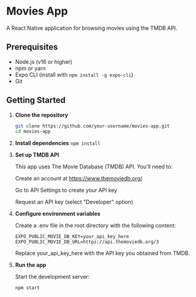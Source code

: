 # Movies App

A React Native application for browsing movies using the TMDB API.

## Prerequisites

- Node.js (v16 or higher)
- npm or yarn
- Expo CLI (install with `npm install -g expo-cli`)
- Git

## Getting Started

1. **Clone the repository**
   ```bash
   git clone https://github.com/your-username/movies-app.git
   cd movies-app


2. **Install dependencies**
   `npm install`

3. **Set up TMDB API**

   This app uses The Movie Database (TMDB) API. You'll need to:
   
   Create an account at https://www.themoviedb.org/
   
   Go to API Settings to create your API key
   
   Request an API key (select "Developer" option)

4. **Configure environment variables**

   Create a .env file in the root directory with the following content:
   
   `EXPO_PUBLIC_MOVIE_DB_KEY=your_api_key_here
   EXPO_PUBLIC_MOVIE_DB_URL=https://api.themoviedb.org/3`
   
   Replace your_api_key_here with the API key you obtained from TMDB.

6. **Run the app**

   Start the development server:

   `npm start`
